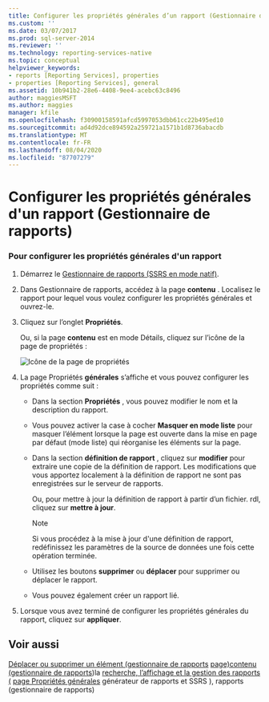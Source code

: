 ```yaml
---
title: Configurer les propriétés générales d’un rapport (Gestionnaire de rapports) | Microsoft Docs
ms.custom: ''
ms.date: 03/07/2017
ms.prod: sql-server-2014
ms.reviewer: ''
ms.technology: reporting-services-native
ms.topic: conceptual
helpviewer_keywords:
- reports [Reporting Services], properties
- properties [Reporting Services], general
ms.assetid: 10b941b2-28e6-4408-9ee4-acebc63c8496
author: maggiesMSFT
ms.author: maggies
manager: kfile
ms.openlocfilehash: f30900158591afcd5997053dbb61cc22b495ed10
ms.sourcegitcommit: ad4d92dce894592a259721a1571b1d8736abacdb
ms.translationtype: MT
ms.contentlocale: fr-FR
ms.lasthandoff: 08/04/2020
ms.locfileid: "87707279"
---
```

# <a name="configure-general-properties-for-a-report-report-manager"></a>Configurer les propriétés générales d'un rapport (Gestionnaire de rapports)
  
### <a name="to-configure-general-report-properties"></a>Pour configurer les propriétés générales d'un rapport

1.  Démarrez le [Gestionnaire de rapports &#40;SSRS en mode natif&#41;](../../2014/reporting-services/report-manager-ssrs-native-mode.md).

2.  Dans Gestionnaire de rapports, accédez à la page **contenu** . Localisez le rapport pour lequel vous voulez configurer les propriétés générales et ouvrez-le.

3.  Cliquez sur l’onglet **Propriétés**.

     Ou, si la page **contenu** est en mode Détails, cliquez sur l’icône de la page de propriétés :

     ![Icône de la page de propriétés](media/prop.gif "Icône de la page de propriétés")

4.  La page Propriétés **générales** s’affiche et vous pouvez configurer les propriétés comme suit :

    -   Dans la section **Propriétés** , vous pouvez modifier le nom et la description du rapport.

    -   Vous pouvez activer la case à cocher **Masquer en mode liste** pour masquer l’élément lorsque la page est ouverte dans la mise en page par défaut (mode liste) qui réorganise les éléments sur la page.

    -   Dans la section **définition de rapport** , cliquez sur **modifier** pour extraire une copie de la définition de rapport. Les modifications que vous apportez localement à la définition de rapport ne sont pas enregistrées sur le serveur de rapports.

         Ou, pour mettre à jour la définition de rapport à partir d’un fichier. rdl, cliquez sur **mettre à jour**.

        > [!NOTE]
        >  Si vous procédez à la mise à jour d'une définition de rapport, redéfinissez les paramètres de la source de données une fois cette opération terminée.

    -   Utilisez les boutons **supprimer** ou **déplacer** pour supprimer ou déplacer le rapport.

    -   Vous pouvez également créer un rapport lié.

5.  Lorsque vous avez terminé de configurer les propriétés générales du rapport, cliquez sur **appliquer**.

## <a name="see-also"></a>Voir aussi
 [Déplacer ou supprimer un élément &#40;gestionnaire de rapports](report-server/move-or-delete-an-item-report-manager.md) [page&#41;contenu &#40;gestionnaire de rapports](../../2014/reporting-services/contents-page-report-manager.md)&#41;la [recherche, l’affichage et la gestion des rapports &#40;](report-builder/finding-viewing-and-managing-reports-report-builder-and-ssrs.md) [page Propriétés générales](../../2014/reporting-services/general-properties-page-reports-report-manager.md) générateur de rapports et SSRS &#41;, rapports &#40;gestionnaire de rapports&#41;


